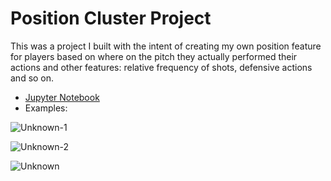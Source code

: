 # Position Cluster Project
This was a project I built with the intent of creating my own position feature for players based on where on the pitch they actually performed their actions and other features: relative frequency of shots, defensive actions and so on.

- [Jupyter Notebook](https://gibranium.github.io/positioncluster/CLUSTERING-POSITIONS.html)
- Examples:
  
![Unknown-1](https://github.com/user-attachments/assets/014dcbe8-e557-423a-a503-9c138d39625a)

![Unknown-2](https://github.com/user-attachments/assets/e0f884a9-ea58-415d-8890-5ee4940c0757)

![Unknown](https://github.com/user-attachments/assets/25d6a967-88bc-4c29-9025-3ecb183d2f8d)
